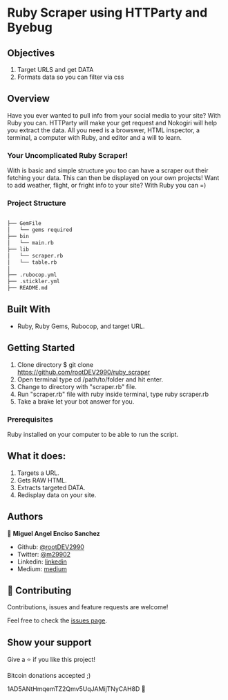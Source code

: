 # Ruby Scraper using HTTParty and Byebug

## Objectives

1. Target URLS and get DATA
2. Formats data so you can filter via css

## Overview

Have you ever wanted to pull info from your social media to your site? With Ruby you can. HTTParty will make your get request and Nokogiri will help you extract the data. All you need is a browswer, HTML inspector, a terminal, a computer with Ruby, and editor and a will to learn.

### Your Uncomplicated Ruby Scraper!

With is basic and simple structure you too can have a scraper out their fetching your data. This can then be displayed on your own projects! Want to add weather, flight, or fright info to your site? With Ruby you can =)

### Project Structure

```bash

├── GemFile
│   └── gems required
├── bin
│   └── main.rb
├── lib
│   └── scraper.rb
│   └── table.rb
│  
├── .rubocop.yml
├── .stickler.yml
├── README.md

```

## Built With

- Ruby, Ruby Gems, Rubocop, and target URL.

## Getting Started

1. Clone directory $ git clone https://github.com/rootDEV2990/ruby_scraper
2. Open terminal type cd /path/to/folder and hit enter.
3. Change to directory with "scraper.rb" file.
4. Run "scraper.rb" file with ruby inside terminal, type ruby scraper.rb
5. Take a brake let your bot answer for you.

### Prerequisites

Ruby installed on your computer to be able to run the script.

## What it does:

1. Targets a URL.
2. Gets RAW HTML.
3. Extracts targeted DATA.
4. Redisplay data on your site.


## Authors

👤 **Miguel Angel Enciso Sanchez**

- Github: [@rootDEV2990](https://github.com/rootDEV2990)
- Twitter: [@m29902](https://twitter.com/m29902)
- Linkedin: [linkedin](https://www.linkedin.com/in/miguel-enciso-6474741a1/)
- Medium: [medium](https://medium.com/@website.dev)

## 🤝 Contributing

Contributions, issues and feature requests are welcome!

Feel free to check the [issues page](issues/).

## Show your support

Give a ⭐️ if you like this project!

Bitcoin donations accepted ;)

1AD5ANtHmqemTZ2Qmv5UqJAMijTNyCAH8D 🚀
